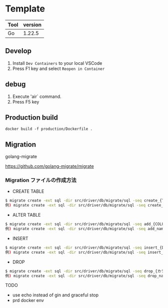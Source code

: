 # Template

| Tool | version |
| -- | -- |
| Go | 1.22.5 |

## Develop

1. Install `Dev Containers` to your local VSCode
1. Press F1 key and select `Reopen in Container`

## debug

1. Execute 'air` command.
1. Press F5 key

## Production build

```
docker build -f production/Dockerfile .
```

## Migration

golang-migrate

https://github.com/golang-migrate/migrate

### Migration ファイルの作成方法

- CREATE TABLE

```sh
$ migrate create -ext sql -dir src/driver/db/migrate/sql -seq create_{TABLE NAME}
例) migrate create -ext sql -dir src/driver/db/migrate/sql -seq create_samples
```

- ALTER TABLE

```sh
$ migrate create -ext sql -dir src/driver/db/migrate/sql -seq add_{COLUMN NAME}_to_{TABLE NAME}
例) migrate create -ext sql -dir src/driver/db/migrate/sql -seq add_name_to_samples_table
```

- INSERT

```sh
$ migrate create -ext sql -dir src/driver/db/migrate/sql -seq insert_{DATA}
例) migrate create -ext sql -dir src/driver/db/migrate/sql -seq insert_samples
```

- DROP

```sh
$ migrate create -ext sql -dir src/driver/db/migrate/sql -seq drop_{カラム名}_from_{TABLE NAME}
例) migrate create -ext sql -dir src/driver/db/migrate/sql -seq drop_name_from_samples
```

TODO
- use echo instead of gin and graceful stop
- prd docker env
